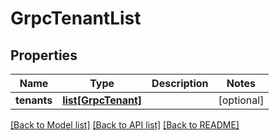 # GrpcTenantList

## Properties
Name | Type | Description | Notes
------------ | ------------- | ------------- | -------------
**tenants** | [**list[GrpcTenant]**](GrpcTenant.md) |  | [optional] 

[[Back to Model list]](../README.md#documentation-for-models) [[Back to API list]](../README.md#documentation-for-api-endpoints) [[Back to README]](../README.md)


